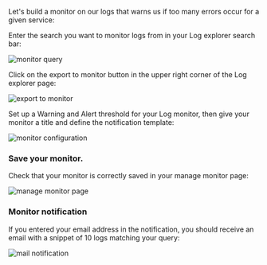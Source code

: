Let's build a monitor on our logs that warns us if too many errors occur for a given service:

Enter the search you want to monitor logs from in your Log explorer search bar:

![monitor query](https://raw.githubusercontent.com/l0k0ms/workshops/master/log-workshop-2/images/log_query_monitor.png)

Click on the export to monitor button in the upper right corner of the Log explorer page:

![export to monitor](https://raw.githubusercontent.com/l0k0ms/workshops/master/log-workshop-2/images/export_to_monitor.png)

Set up a Warning and Alert threshold for your Log monitor, then give your monitor a title and define the notification template:

![monitor configuration](https://raw.githubusercontent.com/l0k0ms/workshops/master/log-workshop-2/images/monitor_configuration.png)

### Save your monitor.

Check that your monitor is correctly saved in your manage monitor page:

![manage monitor page](https://raw.githubusercontent.com/l0k0ms/workshops/master/log-workshop-2/images/manage_monitor_page.png)

### Monitor notification

If you entered your email address in the notification, you should receive an email with a snippet of 10 logs matching your query:

![mail notification](https://raw.githubusercontent.com/l0k0ms/workshops/master/log-workshop-2/images/mail_notification.png)

